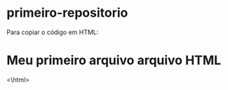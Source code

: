 # primeiro-repositorio

Para copiar o código em HTML:

<html>
        <h1> Meu primeiro arquivo arquivo HTML</h1>
<\html>
        
